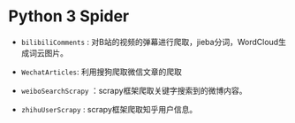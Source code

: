 # Python 3 Spider

* `bilibiliComments` : 对B站的视频的弹幕进行爬取，jieba分词，WordCloud生成词云图片。
  
* `WechatArticles`: 利用搜狗爬取微信文章的爬取
 
* `weiboSearchScrapy` ：scrapy框架爬取关键字搜索到的微博内容。

* `zhihuUserScrapy` : scrapy框架爬取知乎用户信息。
